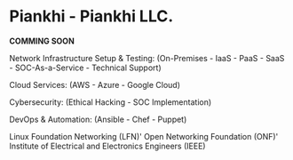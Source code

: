 # Piankhi - Piankhi LLC.  

**COMMING SOON**

Network Infrastructure Setup & Testing:
(On-Premises - IaaS - PaaS - SaaS - SOC-As-a-Service - Technical Support)


Cloud Services:
(AWS - Azure - Google Cloud)


Cybersecurity:
(Ethical Hacking - SOC Implementation)


DevOps & Automation: 
(Ansible - Chef - Puppet)


Linux Foundation Networking (LFN)'
Open Networking Foundation (ONF)'
Institute of Electrical and Electronics Engineers (IEEE)



